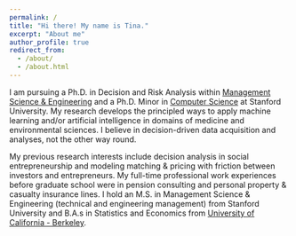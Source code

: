 ```yaml
---
permalink: /
title: "Hi there! My name is Tina."
excerpt: "About me"
author_profile: true
redirect_from: 
  - /about/
  - /about.html
---
```


I am pursuing a Ph.D. in Decision and Risk Analysis within [Management Science & Engineering](https://msande.stanford.edu/) and a Ph.D. Minor in [Computer Science](https://cs.stanford.edu/) at Stanford University. My research develops the principled ways to apply machine learning and/or artificial intelligence in domains of medicine and environmental sciences. I believe in decision-driven data acquisition and analyses, not the other way round. 

My previous research interests include decision analysis in social entrepreneurship and modeling matching & pricing with friction between investors and entrepreneurs. My full-time professional work experiences before graduate school were in pension consulting and personal property & casualty insurance lines. I hold an M.S. in Management Science & Engineering (technical and engineering management) from Stanford University and B.A.s in Statistics and Economics from [University of California - Berkeley](https://www.berkeley.edu/). 